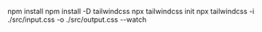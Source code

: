 npm install
npm install -D tailwindcss
npx tailwindcss init
npx tailwindcss -i ./src/input.css -o ./src/output.css --watch
